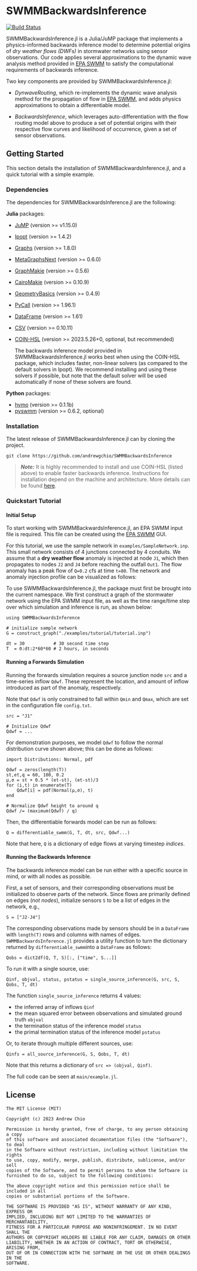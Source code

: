 # SWMMBackwardsInference

[![Build Status](https://github.com/andrewgchio/SWMMBackwardsInference.jl/actions/workflows/CI.yml/badge.svg?branch=main)](https://github.com/andrewgchio/SWMMBackwardsInference.jl/actions/workflows/CI.yml?query=branch%3Amain)

SWMMBackwardsInference.jl is a Julia/JuMP package that implements a physics-informed backwards inference model to determine potential origins of *dry weather flows (DWFs)* in stormwater networks using sensor observations. Our code applies several approximations to the dynamic wave analysis method provided in [EPA SWMM](https://www.epa.gov/water-research/storm-water-management-model-swmm) to satisfy the computational requirements of backwards inference. 

Two key components are provided by SWMMBackwardsInference.jl: 

- *DynwaveRouting*, which re-implements the dynamic wave analysis method for the propagation of flow in [EPA SWMM](https://www.epa.gov/water-research/storm-water-management-model-swmm), and adds physics approximations to obtain a differentiable model.

- *BackwardsInference*, which leverages auto-differentiation with the flow routing model above to produce a set of potential origins with their respective flow curves and likelihood of occurrence, given a set of sensor observations. 

## Getting Started

This section details the installation of SWMMBackwardsInference.jl, and a quick tutorial with a simple example. 

### Dependencies

The dependencies for SWMMBackwardsInference.jl are the following: 

**Julia** packages:

- [JuMP](https://github.com/jump-dev/JuMP.jl) (version >= v1.15.0)
- [Ipopt](https://github.com/jump-dev/Ipopt.jl) (version >= 1.4.2)
- [Graphs](https://github.com/JuliaGraphs/Graphs.jl) (version >= 1.8.0)
- [MetaGraphsNext](https://github.com/JuliaGraphs/MetaGraphsNext.jl) (version >= 0.6.0)
- [GraphMakie](https://github.com/MakieOrg/GraphMakie.jl) (version >= 0.5.6)
- [CairoMakie](https://github.com/JuliaPlots/CairoMakie.jl) (version >= 0.10.9)
- [GeometryBasics](https://github.com/JuliaGeometry/GeometryBasics.jl) (version >= 0.4.9)
- [PyCall](https://github.com/JuliaPy/PyCall.jl) (version >= 1.96.1)
- [DataFrame](https://github.com/JuliaData/DataFrames.jl/tree/main) (version >= 1.61)
- [CSV](https://github.com/JuliaData/CSV.jl) (version >= 0.10.11)
- [COIN-HSL](https://licences.stfc.ac.uk/product/coin-hsl) (version >= 2023.5.26+0, optional, but recommended)

    The backwards inference model provided in SWMMBackwardsInference.jl works best when using the COIN-HSL package, which includes faster, non-linear solvers (as compared to the default solvers in Ipopt). We recommend installing and using these solvers if possible, but note that the default solver will be used automatically if none of these solvers are found.

**Python** packages:

- [hymo](https://github.com/lucashtnguyen/hymo) (version >= 0.1.1b)
- [pyswmm](https://github.com/pyswmm/pyswmm) (version >= 0.6.2, optional)

### Installation

The latest release of SWMMBackwardsInference.jl can by cloning the project. 

```
git clone https://github.com/andrewgchio/SWMMBackwardsInference
```

> ***Note:*** It is highly recommended to install and use COIN-HSL (listed above) to enable faster backwards inference. Instructions for installation depend on the machine and architecture. More details can be found [here](https://github.com/coin-or-tools/ThirdParty-HSL).

### Quickstart Tutorial

#### Initial Setup

To start working with SWMMBackwardsInference.jl, an EPA SWMM input file is required. This file can be created using the [EPA SWMM](https://www.epa.gov/water-research/storm-water-management-model-swmm) GUI. 

For this tutorial, we use the sample network in `examples/SampleNetwork.inp`. This small network consists of 4 junctions connected by 4 conduits. We assume that a __dry weather flow__ anomaly is injected at node `J1`, which then propagates to nodes `J2` and `J4` before reaching the outfall `Out1`. The flow anomaly has a peak flow of `Q=0.2` cfs at time `t=80`. The network and anomaly injection profile can be visualized as follows:

<network and anomaly>

To use SWMMBackwardsInference.jl, the package must first be brought into the current namespace. We first construct a graph of the stormwater network using the EPA SWMM input file, as well as the time range/time step over which simulation and inference is run, as shown below:

```
using SWMMBackwardsInference

# initialize sample network
G = construct_graph("./examples/tutorial/tutorial.inp") 

dt = 30           # 30 second time step
T  = 0:dt:2*60*60 # 2 hours, in seconds
```

#### Running a Forwards Simulation

Running the forwards simulation requires a source junction node `src` and a time-series inflow `Qdwf`. These represent the location, and amount of inflow introduced as part of the anomaly, respectively. 

Note that `Qdwf` is only constrained to fall within `Qmin` and `Qmax`, which are set in the configuration file `config.txt`. 

```
src = "J1"

# Initialize Qdwf 
Qdwf = ... 
```

For demonstration purposes, we model `Qdwf` to follow the normal distribution curve shown above; this can be done as follows: 

```
import Distributions: Normal, pdf

Qdwf = zeros(length(T))
st,et,q = 60, 100, 0.2
μ,σ = st + 0.5 * (et-st), (et-st)/3
for (i,t) in enumerate(T)
    Qdwf[i] = pdf(Normal(μ,σ), t)
end

# Normalize Qdwf height to around q
Qdwf /= (maximum(Qdwf) / q)
```

Then, the differentiable forwards model can be run as follows:

```
Q = differentiable_swmm(G, T, dt, src, Qdwf...) 
```

Note that here, `Q` is a dictionary of edge flows at varying timestep *indices*. 

#### Running the Backwards Inference

The backwards inference model can be run either with a specific source in mind, or with all nodes as possible. 

First, a set of sensors, and their corresponding observations must be initialized to observe parts of the network. Since flows are primarily defined on edges (*not nodes*), initialize sensors `S` to be a list of edges in the network, e.g., 

```
S = ["J2-J4"]
```

The corresponding observations made by sensors should be in a `DataFrame` with `length(T)` rows and columns with names of edges. `SWMMBackwardsInference.jl` provides a utility function to turn the dictionary returned by `differentiable_swmm`into a `DataFrame` as follows: 

```
Qobs = dict2df(Q, T, S)[:, ["time", S...]]
```

To run it with a single source, use: 

```
Qinf, objval, status, pstatus = single_source_inference(G, src, S, Qobs, T, dt)
```

The function `single_source_inference` returns 4 values: 
- the inferred array of inflows `Qinf`
- the mean squared error between observations and simulated ground truth `objval`
- the termination status of the inference model `status`
- the primal termination status of the inference model `pstatus`

Or, to iterate through multiple different sources, use: 

```
Qinfs = all_source_inference(G, S, Qobs, T, dt)
```

Note that this returns a dictionary of `src => (objval, Qinf)`. 

The full code can be seen at `main/example.jl`. 

## License

```
The MIT License (MIT)

Copyright (c) 2023 Andrew Chio

Permission is hereby granted, free of charge, to any person obtaining a copy
of this software and associated documentation files (the "Software"), to deal
in the Software without restriction, including without limitation the rights
to use, copy, modify, merge, publish, distribute, sublicense, and/or sell
copies of the Software, and to permit persons to whom the Software is
furnished to do so, subject to the following conditions:

The above copyright notice and this permission notice shall be included in all
copies or substantial portions of the Software.

THE SOFTWARE IS PROVIDED "AS IS", WITHOUT WARRANTY OF ANY KIND, EXPRESS OR
IMPLIED, INCLUDING BUT NOT LIMITED TO THE WARRANTIES OF MERCHANTABILITY,
FITNESS FOR A PARTICULAR PURPOSE AND NONINFRINGEMENT. IN NO EVENT SHALL THE
AUTHORS OR COPYRIGHT HOLDERS BE LIABLE FOR ANY CLAIM, DAMAGES OR OTHER
LIABILITY, WHETHER IN AN ACTION OF CONTRACT, TORT OR OTHERWISE, ARISING FROM,
OUT OF OR IN CONNECTION WITH THE SOFTWARE OR THE USE OR OTHER DEALINGS IN THE
SOFTWARE.
```
